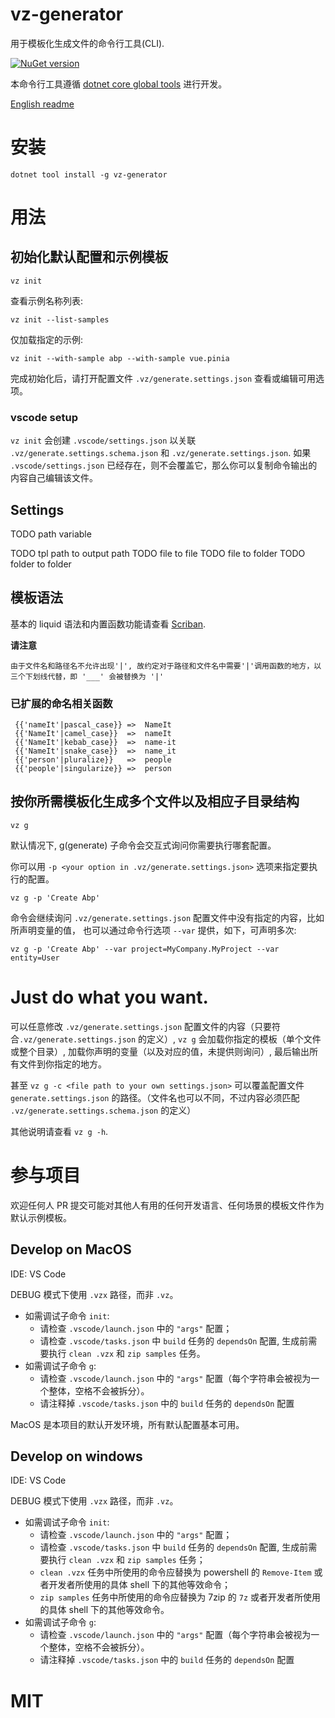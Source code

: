 # vz-generator

用于模板化生成文件的命令行工具(CLI).  

[![NuGet version](https://badge.fury.io/nu/vz-generator.svg)](https://badge.fury.io/nu/vz-generator)

本命令行工具遵循 [dotnet core global tools](https://docs.microsoft.com/zh-cn/dotnet/core/tools/global-tools) 进行开发。  

[English readme](README.md)

# 安装

    dotnet tool install -g vz-generator

# 用法

## 初始化默认配置和示例模板

    vz init 

查看示例名称列表:

    vz init --list-samples

仅加载指定的示例:

    vz init --with-sample abp --with-sample vue.pinia

完成初始化后，请打开配置文件 `.vz/generate.settings.json` 查看或编辑可用选项。

### vscode setup

`vz init` 会创建 `.vscode/settings.json` 以关联 `.vz/generate.settings.schema.json` 和 `.vz/generate.settings.json`. 如果 `.vscode/settings.json` 已经存在，则不会覆盖它，那么你可以复制命令输出的内容自己编辑该文件。

## Settings

TODO path variable

TODO tpl path to output path
TODO file to file
TODO file to folder
TODO folder to folder

## 模板语法

基本的 liquid 语法和内置函数功能请查看 [Scriban](https://github.com/scriban/scriban/blob/master/doc/builtins.md#string-functions).

**请注意**

    由于文件名和路径名不允许出现'|', 故约定对于路径和文件名中需要'|'调用函数的地方，以三个下划线代替，即 '___' 会被替换为 '|'


### 已扩展的命名相关函数

``` liquid
 {{'nameIt'|pascal_case}} =>  NameIt 
 {{'NameIt'|camel_case}}  =>  nameIt 
 {{'NameIt'|kebab_case}}  =>  name-it 
 {{'NameIt'|snake_case}}  =>  name_it 
 {{'person'|pluralize}}   =>  people 
 {{'people'|singularize}} =>  person 
```

## 按你所需模板化生成多个文件以及相应子目录结构

    vz g

默认情况下, g(generate) 子命令会交互式询问你需要执行哪套配置。

你可以用 `-p <your option in .vz/generate.settings.json>` 选项来指定要执行的配置。 

    vz g -p 'Create Abp'

命令会继续询问 `.vz/generate.settings.json` 配置文件中没有指定的内容，比如所声明变量的值， 也可以通过命令行选项 `--var` 提供，如下，可声明多次:

    vz g -p 'Create Abp' --var project=MyCompany.MyProject --var entity=User

# Just do what you want.

可以任意修改 `.vz/generate.settings.json` 配置文件的内容（只要符合`.vz/generate.settings.json` 的定义）, `vz g` 会加载你指定的模板（单个文件或整个目录）, 加载你声明的变量（以及对应的值，未提供则询问）, 最后输出所有文件到你指定的地方。

甚至 `vz g -c <file path to your own settings.json>` 可以覆盖配置文件 `generate.settings.json` 的路径。（文件名也可以不同，不过内容必须匹配 `.vz/generate.settings.schema.json` 的定义）

其他说明请查看 `vz g -h`.

# 参与项目

欢迎任何人 PR 提交可能对其他人有用的任何开发语言、任何场景的模板文件作为默认示例模板。

## Develop on MacOS

IDE: VS Code

DEBUG 模式下使用 `.vzx` 路径，而非 `.vz`。

- 如需调试子命令 `init`:
  - 请检查 `.vscode/launch.json` 中的 `"args"` 配置；
  - 请检查 `.vscode/tasks.json` 中 `build` 任务的 `dependsOn` 配置, 生成前需要执行 `clean .vzx` 和 `zip samples` 任务。
- 如需调试子命令 `g`:
  - 请检查 `.vscode/launch.json` 中的 `"args"` 配置（每个字符串会被视为一个整体，空格不会被拆分）。
  - 请注释掉 `.vscode/tasks.json` 中的 `build` 任务的 `dependsOn` 配置

MacOS 是本项目的默认开发环境，所有默认配置基本可用。

## Develop on windows

IDE: VS Code

DEBUG 模式下使用 `.vzx` 路径，而非 `.vz`。

- 如需调试子命令 `init`:
  - 请检查 `.vscode/launch.json` 中的 `"args"` 配置；
  - 请检查 `.vscode/tasks.json` 中 `build` 任务的 `dependsOn` 配置, 生成前需要执行 `clean .vzx` 和 `zip samples` 任务；
  - `clean .vzx` 任务中所使用的命令应替换为 powershell 的 `Remove-Item` 或者开发者所使用的具体 shell 下的其他等效命令；
  - `zip samples` 任务中所使用的命令应替换为 7zip 的 `7z` 或者开发者所使用的具体 shell 下的其他等效命令。
- 如需调试子命令 `g`:
  - 请检查 `.vscode/launch.json` 中的 `"args"` 配置（每个字符串会被视为一个整体，空格不会被拆分）。
  - 请注释掉 `.vscode/tasks.json` 中的 `build` 任务的 `dependsOn` 配置

# MIT
